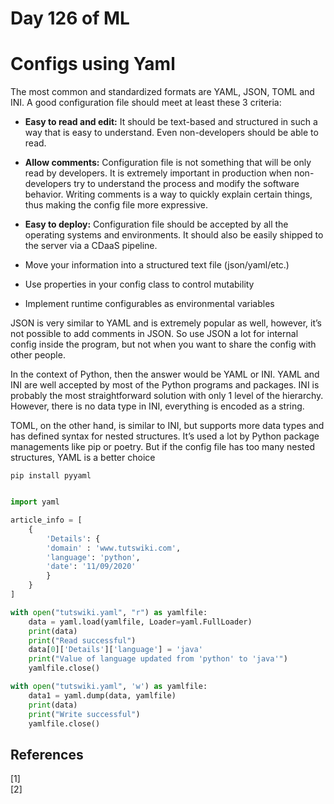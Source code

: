 # Day 126 of ML 


# Configs using Yaml 

The most common and standardized formats are YAML, JSON, TOML and INI. A good configuration file should meet at least these 3 criteria:

* **Easy to read and edit:** It should be text-based and structured in such a way that is easy to understand. Even non-developers should be able to read.
* **Allow comments:** Configuration file is not something that will be only read by developers. It is extremely important in production when non-developers try to understand the process and modify the software behavior. Writing comments is a way to quickly explain certain things, thus making the config file more expressive.
* **Easy to deploy:** Configuration file should be accepted by all the operating systems and environments. It should also be easily shipped to the server via a CDaaS pipeline.


* Move your information into a structured text file (json/yaml/etc.)
* Use properties in your config class to control mutability
* Implement runtime configurables as environmental variables

JSON is very similar to YAML and is extremely popular as well, however, it’s not possible to add comments in JSON. So use JSON a lot for internal config inside the program, but not when you want to share the config with other people.

 In the context of Python, then the answer would be YAML or INI. YAML and INI are well accepted by most of the Python programs and packages. INI is probably the most straightforward solution with only 1 level of the hierarchy. However, there is no data type in INI, everything is encoded as a string.
 
 TOML, on the other hand, is similar to INI, but supports more data types and has defined syntax for nested structures. It’s used a lot by Python package managements like pip or poetry. But if the config file has too many nested structures, YAML is a better choice


`pip install pyyaml`

```python

import yaml

article_info = [
    {
        'Details': {
        'domain' : 'www.tutswiki.com',
        'language': 'python',
        'date': '11/09/2020'
        }
    }
]

with open("tutswiki.yaml", "r") as yamlfile:
    data = yaml.load(yamlfile, Loader=yaml.FullLoader)
    print(data)
    print("Read successful")
    data[0]['Details']['language'] = 'java'
    print("Value of language updated from 'python' to 'java'")
    yamlfile.close()

with open("tutswiki.yaml", 'w') as yamlfile:
    data1 = yaml.dump(data, yamlfile)
    print(data)
    print("Write successful")
    yamlfile.close()
```



**References**
------------
[1]  
[2]